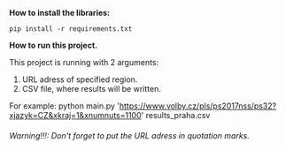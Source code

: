 **How to install the libraries:**

    pip install -r requirements.txt

**How to run this project.**

This project is running with 2 arguments:

1. URL adress of specified region.
2. CSV file, where results will be written.

For example: 
python main.py 'https://www.volby.cz/pls/ps2017nss/ps32?xjazyk=CZ&xkraj=1&xnumnuts=1100' results_praha.csv

###### Warning!!!: Don't forget to put the URL adress in quotation marks.